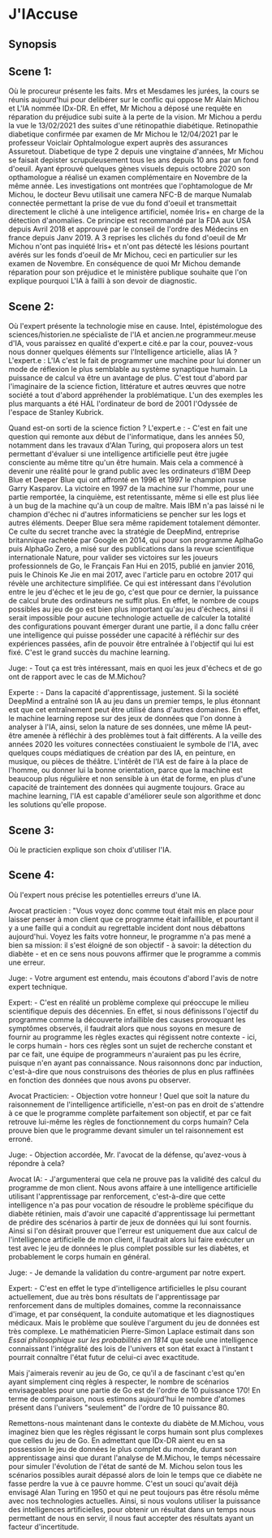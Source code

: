 # J'IAccuse

## Synopsis

## Scene 1:

Où le procureur présente les faits.
Mrs et Mesdames les jurées, la cours se réunis aujourd'hui pour delibérer sur le conflic qui oppose Mr Alain Michou et L'IA nommée IDx-DR.
En effet, Mr Michou a déposé une requête en réparation du préjudice subi suite à la perte de la vision.
Mr Michou a perdu la vue le 13/02/2021 des suites d'une rétinopathie diabétique.
Retinopathie diabetique confirmée par examen de Mr Michou le 12/04/2021 par le professeur Voiclair Ophtalmologue expert auprès des assurances Assuretout.
Diabetique de type 2 depuis une vingtaine d'années, Mr Michou se faisait depister scrupuleusement tous les ans depuis 10 ans par un fond d'oeuil.
Ayant éprouvé quelques gènes visuels depuis octobre 2020 son opthamologue a réalisé un examen complémentaire en Novembre de la même année.
Les investigations ont montrées que l'ophtamologue de Mr Michou, le docteur Bevu utilisait une camera NFC-B de marque Numalab connectée permettant la prise de vue du fond d'oeuil et transmettait directement le cliché à une inteligence artificiel, nomée Iris+ en charge de la détection d'anomalies.
Ce principe est recommandé par la FDA aux USA depuis Avril 2018 et approuvé par le conseil de l'ordre des Médecins en france depuis Janv 2019.
A 3 reprises les clichés du fond d'oeuil de Mr Michou n'ont pas inquiété Iris+ et n'ont pas détecté les lésions pourtant avérés sur les fonds d'oeuil de Mr Michou, ceci en particulier sur les examen de Novembre.
En conséquence de quoi Mr Michou demande réparation pour son préjudice
et le ministère publique souhaite que l'on explique pourquoi L'IA à failli à son devoir de diagnostic.



## Scene 2:

Où l'expert présente la technologie mise en cause.
Intel, épistémologue des sciences/historien.ne spécialiste de l'IA et ancien.ne programmeur.meuse d'IA, vous paraissez en qualité d'expert.e cité.e par la cour, pouvez-vous nous donner quelques éléments sur l'Intelligence articielle, alias IA ?
L'expert.e : L'IA c'est le fait de programmer une machine pour lui donner un mode de réflexion le plus semblable au système synaptique humain. La puissance de calcul va être un avantage de plus.
C'est tout d'abord par l'imaginaire de la science fiction, littérature et autres œuvres que notre société a tout d'abord appréhender la problématique. L'un des exemples les plus marquants a été HAL l'ordinateur de bord de 2001 l'Odyssée de l'espace de Stanley Kubrick.

Quand est-on sorti de la science fiction ?
L'expert.e : - C'est en fait une question qui remonte aux début de l'informatique, dans les années 50, notamment dans les travaux d'Alan Turing, qui proposera alors un test permettant d'évaluer si une intelligence artificielle peut être jugée consciente au même titre qu'un être humain. Mais cela a commencé à devenir une réalité pour le grand public avec les ordinateurs d'IBM Deep Blue et Deeper Blue qui ont affronté en 1996 et 1997 le champion russe Garry Kasparov. La victoire en 1997 de la machine sur l'homme, pour une partie remportée, la cinquième, est retentissante, même si elle est plus liée à un bug de la machine qu'à un coup de maître. Mais IBM n'a pas laissé ni le champion d'échec ni d'autres informaticiens se pencher sur les logs et autres éléments. Deeper Blue sera même rapidement totalement démonter.
Ce culte du secret tranche avec la stratégie de DeepMind, entreprise britannique rachetée par Google en 2014, qui pour son programme AplhaGo puis AlphaGo Zero, a misé sur des publications dans la revue scientifique internationale Nature, pour valider ses victoires sur les joueurs professionnels de Go, le Français Fan Hui en 2015, publié en janvier 2016, puis le Chinois Ke Jie en mai 2017, avec l'article paru en octobre 2017 qui révèle une architecture simplifiée.
Ce qui est intéressant dans l'évolution entre le jeu d'échec et le jeu de go, c'est que pour ce dernier, la puissance de calcul brute des ordinateurs ne suffit plus. En effet, le nombre de coups possibles au jeu de go est bien plus important qu'au jeu d'échecs, ainsi il serait impossible pour aucune technologie actuelle de calculer la totalité des configurations pouvant émerger durant une partie, il a donc fallu créer une intelligence qui puisse posséder une capacité à réfléchir sur des expériences passées, afin de pouvoir être entraînée à l'objectif qui lui est fixé. C'est le grand succès du machine learning.

Juge: - Tout ça est très intéressant, mais en quoi les jeux d'échecs et de go ont de rapport avec le cas de M.Michou?

Experte : - Dans la capacité d'apprentissage, justement. Si la société DeepMind a entraîné son IA au jeu dans un premier temps, le plus étonnant est que cet entraînement peut être utilisé dans d'autres domaines. En effet, le machine learning repose sur des jeux de données que l'on donne à analyser à l'IA, ainsi, selon la nature de ses données, une même IA peut-être amenée à réfléchir à des problèmes tout à fait différents. A la veille des années 2020 les voitures connectées constiuaient le symbole de l'IA, avec quelques coups médiatiques de création par des IA, en peinture, en musique, ou pièces de théâtre.
L'intêrêt de l'IA est de faire à la place de l'homme, ou donner lui la bonne orientation, parce que la machine est beaucoup plus régulière et non sensible à un état de forme, en plus d'une capacité de traintement des données qui augmente toujours. Grace au machine learning, l'IA est capable d'améliorer seule son algorithme et donc les solutions qu'elle propose.

## Scene 3:

Où le practicien explique son choix d'utiliser l'IA.

## Scene 4:

Où l'expert nous précise les potentielles erreurs d'une IA.

Avocat practicien : "Vous voyez donc comme tout était mis en place pour laisser penser à mon client que ce programme était infaillible, et pourtant il y a une faille qui a conduit au regrettable incident dont nous débattons aujourd'hui. Voyez les faits votre honneur, le programme n'a pas mené a bien sa mission: il s'est éloigné de son objectif - à savoir: la détection du diabète - et en ce sens nous pouvons affirmer que le programme a commis une erreur.

Juge: - Votre argument est entendu, mais écoutons d'abord l'avis de notre expert technique.

Expert: - C'est en réalité un problème complexe qui préoccupe le milieu scientifique depuis des décennies. En effet, si nous définissons l'ojectif du programme comme la découverte infaillible des causes provoquant les symptômes observés, il faudrait alors que nous soyons en mesure de fournir au programme les règles exactes qui régissent notre contexte - ici, le corps humain - hors ces règles sont un sujet de recherche constant et par ce fait, une équipe de programmeurs n'auraient pas pu les écrire, puisque n'en ayant pas connaissance. Nous raisonnons donc par induction, c'est-à-dire que nous construisons des théories de plus en plus raffinées en fonction des données que nous avons pu observer.

Avocat Practicien: - Objection votre honneur ! Quel que soit la nature du raisonnement de l'intelligence artificielle, n'est-on pas en droit de s'attendre à ce que le programme complète parfaitement son objectif, et par ce fait retrouve lui-même les règles de fonctionnement du corps humain? Cela prouve bien que le programme devant simuler un tel raisonnement est erroné.

Juge: - Objection accordée, Mr. l'avocat de la défense, qu'avez-vous à répondre à cela?

Avocat IA: - J'argumenterai que cela ne prouve pas la validité des calcul du programme de mon client. Nous avons affaire à une intelligence artificielle utilisant l'apprentissage par renforcement, c'est-à-dire que cette intelligence n'a pas pour vocation de résoudre le problème spécifique du diabète rétinien, mais d'avoir une capacité d'apprentissage lui permettant de prédire des scénarios à partir de jeux de données qui lui sont fournis. Ainsi si l'on désirait prouver que l'erreur est uniquement due aux calcul de l'intelligence artificielle de mon client, il faudrait alors lui faire exécuter un test avec le jeu de données le plus complet possible sur les diabètes, et probablement le corps humain en général.

Juge: - Je demande la validation du contre-argument par notre expert.

Expert: - C'est en effet le type d'intelligence artificielles le plsu courant actuellement, due au très bons résultats de l'apprentissage par renforcement dans de multiples domaines, comme la reconnaissance d'image, et par conséquent, la conduite automatique et les diagnostiques médicaux. Mais le problème que soulève l'argument du jeu de données est très complexe. Le mathématicien Pierre-Simon Laplace estimait dans son *Essai philosophique sur les probabilités en 1814* que seule une intelligence connaissant l'intégralité des lois de l'univers et son état exact à l'instant t pourrait connaître l'état futur de celui-ci avec exactitude.

Mais j'aimerais revenir au jeu de Go, ce qu'il a de fascinant c'est qu'en ayant simplement cinq règles à respecter, le nombre de scénarios envisageables pour une partie de Go est de l'ordre de 10 puissance 170! En terme de comparaison, nous estimons aujourd'hui le nombre d'atomes présent dans l'univers "seulement" de l'ordre de 10 puissance 80.

Remettons-nous maintenant dans le contexte du diabète de M.Michou, vous imaginez bien que les règles régissant le corps humain sont plus complexes que celles du jeu de Go. En admettant que IDx-DR aient eu en sa possession le jeu de données le plus complet du monde, durant son apprentissage ainsi que durant l'analyse de M.Michou, le temps nécessaire pour simuler l'évolution de l'état de santé de M. Michou selon tous les scénarios possibles aurait dépassé alors de loin le temps que ce diabète ne fasse perdre la vue à ce pauvre homme. C'est un souci qu'avait déjà envisagé Alan Turing en 1950 et qui ne peut toujours pas être résolu même avec nos technologies actuelles. Ainsi, si nous voulons utiliser la puissance des intelligences artificielles, pour obtenir un résultat dans un temps nous permettant de nous en servir, il nous faut accepter des résultats ayant un facteur d'incertitude.
